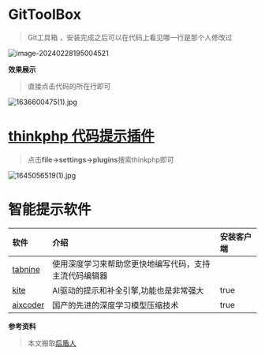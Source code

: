 



# GitToolBox

> Git工具箱 ，安装完成之后可以在代码上看见哪一行是那个人修改过

![image-20240228195004521](https://gitee.com/yaolliuyang/blogImages/raw/master/blogImages/image-20240228195004521.png)

**效果展示**

> 直接点击代码的所在行即可

![1636600475(1).jpg](https://gitee.com/yaolliuyang/blogImages/raw/master/blogImages/jqnl35iyCPfJrdD.png)





#  [thinkphp 代码提示插件](https://plugins.jetbrains.com/plugin/17038-thinkphp6-support/readme-zh)

> 点击**file->settings->plugins**搜索thinkphp即可



![1645056519(1).jpg](https://s2.loli.net/2022/02/17/FPU62mWsDu1G4Tq.png)

# 智能提示软件

| 软件                                    | 介绍                                                   | 安装客户端 |
| :-------------------------------------- | :----------------------------------------------------- | :--------- |
| [tabnine](https://www.tabnine.com/)     | 使用深度学习来帮助您更快地编写代码，支持主流代码编辑器 |            |
| [kite](https://www.kite.com/)           | AI驱动的提示和补全引擎,功能也是非常强大                | true       |
| [aixcoder](https://www.aixcoder.com/#/) | 国产的先进的深度学习模型压缩技术                       | true       |

**参考资料**

>本文搬取[后盾人](https://houdunren.gitee.io/note/soft/18%20%E6%99%BA%E8%83%BD%E6%8F%90%E7%A4%BA.html)

